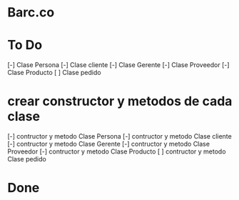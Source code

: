 # Barc.co
# To Do
[-] Clase Persona 
[-] Clase cliente
[-] Clase Gerente
[-] Clase Proveedor
[-] Clase Producto 
[ ] Clase pedido 

# crear constructor y metodos de cada clase 
[-] contructor y metodo Clase Persona 
[-] contructor y metodo Clase cliente
[-] contructor y metodo Clase Gerente
[-] contructor y metodo Clase Proveedor
[-] contructor y metodo Clase Producto 
[ ] contructor y metodo Clase pedido 

# Done
